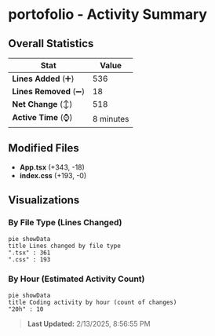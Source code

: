# portofolio - Activity Summary 

## Overall Statistics

| Stat                   | Value                                                             |
| ---------------------- | ----------------------------------------------------------------- |
| **Lines Added** (➕)   | 536                                          |
| **Lines Removed** (➖) | 18                                        |
| **Net Change** (↕)    | 518                |
| **Active Time** (⌚)   | 8 minutes |


## Modified Files
- **App.tsx** (+343, -18)
- **index.css** (+193, -0)

## Visualizations

### By File Type (Lines Changed)

```mermaid
pie showData
title Lines changed by file type
".tsx" : 361
".css" : 193
```

### By Hour (Estimated Activity Count)

```mermaid
pie showData
title Coding activity by hour (count of changes)
"20h" : 10
```


> **Last Updated:** 2/13/2025, 8:56:55 PM
